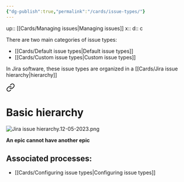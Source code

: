 ```yaml
---
{"dg-publish":true,"permalink":"/cards/issue-types/"}
---
```


up:: [[Cards/Managing issues\|Managing issues]] 
x:: 
d:: c

There are two main categories of issue types:
- [[Cards/Default issue types\|Default issue types]]
- [[Cards/Custom issue types\|Custom issue types]]

In Jira software, these issue types are organized in a [[Cards/Jira issue hierarchy\|hierarchy]] 


<div class="transclusion internal-embed is-loaded"><a class="markdown-embed-link" href="/cards/jira-issue-hierarchy/#basic-hierarchy" aria-label="Open link"><svg xmlns="http://www.w3.org/2000/svg" width="24" height="24" viewBox="0 0 24 24" fill="none" stroke="currentColor" stroke-width="2" stroke-linecap="round" stroke-linejoin="round" class="svg-icon lucide-link"><path d="M10 13a5 5 0 0 0 7.54.54l3-3a5 5 0 0 0-7.07-7.07l-1.72 1.71"></path><path d="M14 11a5 5 0 0 0-7.54-.54l-3 3a5 5 0 0 0 7.07 7.07l1.71-1.71"></path></svg></a><div class="markdown-embed">



# Basic hierarchy

![Jira issue hierarchy.12-05-2023.png](/img/user/Extras/Images/Jira%20issue%20hierarchy.12-05-2023.png)

**An epic cannot have another epic**


</div></div>



## Associated processes:

- [[Cards/Configuring issue types\|Configuring issue types]]
